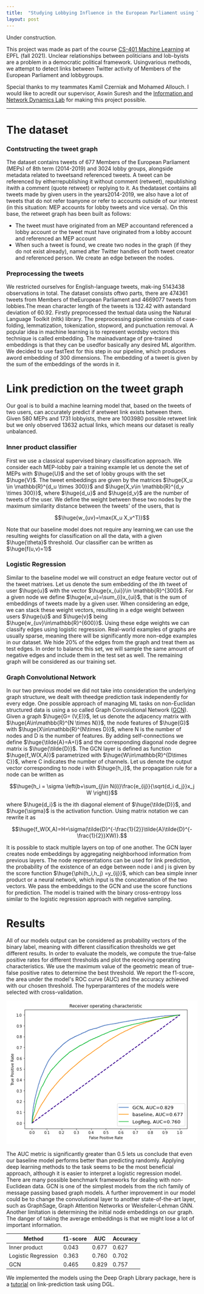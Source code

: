```yaml
---
title:  "Studying Lobbying Influence in the European Parliament using Twitter data"
layout: post
---
```


<style TYPE="text/css">
code.has-jax {font: inherit; font-size: 200%; background: inherit; border: inherit;}
</style>
<script type="text/x-mathjax-config">
MathJax.Hub.Config({
    tex2jax: {
        inlineMath: [['$','$'], ['\\(','\\)']],
         chtml: {
            scale: 1.3
        },
        svg: {
            scale: 1.3
        },
        skipTags: ['script', 'noscript', 'style', 'textarea', 'pre'] // removed 'code' entry
    }
});
MathJax.Hub.Queue(function() {
    var all = MathJax.Hub.getAllJax(), i;
    for(i = 0; i < all.length; i += 1) {
        all[i].SourceElement().parentNode.className += ' has-jax';
    }
});
</script>
<script type="text/javascript" src="https://cdnjs.cloudflare.com/ajax/libs/mathjax/2.7.4/MathJax.js?config=TeX-AMS_HTML-full"></script>
   


Under construction.

This project was made as part of the course [CS-401 Machine Learning](https://edu.epfl.ch/coursebook/en/machine-learning-CS-433) at EPFL (fall 2021). Unclear relationships between politicians and lob-byists are a problem in a democratic political framework. Usingvarious  methods,  we  attempt  to  detect  links  between  Twitter activity  of  Members  of  the  European  Parliament  and  lobbygroups. 

Special thanks to my teammates Kamil Czerniak and Mohamed Allouch. I would like to acredit our supervisor, Aswin Suresh and the [Information and Network Dynamics Lab](https://indy.epfl.ch/) for making this project possible.

---

# The dataset

### Contstructing the tweet graph

The   dataset   contains   tweets   of   677   Members   of   the European  Parliament  (MEPs)  of  8th  term  (2014-2019)  and 3024  lobby  groups,  alongside  metadata  related  to  tweetsand referenced tweets. A tweet can be referenced by eitherrepublishing  it  without  comment  (retweet),  republishing  itwith  a  comment  (quote  retweet)  or  replying  to  it.  As  thedataset contains all tweets made by given users in the years2014-2019, we also have a lot of tweets that do not refer toanyone  or  refer  to  accounts  outside  of  our  interest  (in  this situation:  MEP  accounts  for  lobby  tweets  and  vice  versa). On this base, the retweet graph has been built as follows:

- The tweet must have originated from an MEP accountand referenced a lobby account or the tweet must have originated  from  a  lobby  account  and  referenced  an MEP account
- When such a tweet is found, we create two nodes in the  graph  (if  they  do  not  exist  already),  named  after Twitter  handles  of  both  tweet  creator  and  referenced person. We create an edge between the nodes.

### Preprocessing the tweets

We restricted ourselves for English-language tweets, mak-ing  5143438  observations  in  total.  The  dataset  consists  oftwo  parts,  there  are  474361  tweets  from  Members  of  theEuropean  Parliament  and  4669077  tweets  from  lobbies.The  mean  character  length  of  the  tweets  is  132.42  with  astandard deviation of 60.92. Firstly preprocessed the textual data  using  the  Natural  Language  Toolkit  (nltk)  library. The preprocessing pipeline consists of case-folding, lemmatization,  tokenization,  stopword,  and  punctuation  removal. A  popular  idea  in  machine  learning  is  to  represent  wordsby  vectors  this  technique  is  called  embedding.  The  mainadvantage of pre-trained embeddings is that they can be usedfor basically any desired ML algorithm. We decided to use fastText for this step in our pipeline, which produces aword  embedding  of 300 dimensions.  The  embedding  of  a tweet is given by the sum of the embeddings of the words in it.


# Link prediction on the tweet graph
 
 Our goal is to build a machine learning model that, based on  the  tweets  of  two  users,  can  accurately  predict  if  aretweet link exists between them. Given 580 MEPs and 1731 lobbyists,  there  are  1003980  possible  retweet  link  but  we only observed 13632 actual links, which means our dataset is  really  unbalanced. 
 
 ### Inner product classifier
    
 First we use  a  classical  supervised  binary classification approach. We consider each MEP-lobby pair a training example let us denote the set of MEPs with $\huge{U}$ and the set of lobby groups with the set $\huge{V}$. The tweet embeddings are given by the matrices $\huge{X_u \in \mathbb{R}^{d_u \times 300}}$ and $\huge{X_v\in \mathbb{R}^{d_v \times 300}}$, where $\huge{d_u}$ and $\huge{d_v}$ are the number of tweets of the user. We define the weight between these two nodes by the maximum similarity distance between the tweets' of the users, that is 
   <center>
    $$\huge{w_{uv}=\max(X_u X_v^T)}$$
   </center>
 
Note that our baseline model does not require any learning,we can use the resulting weights for classification on all the data, with a given $\huge{\theta}$ threshold. Our classifier can be written as $\huge{f(u,v)=1}$
    
### Logistic Regression
    
Similar  to  the  baseline  model  we  will  construct  an  edge feature  vector  out  of  the  tweet  matrixes.  Let  us  denote  the sum  embedding  of  the ith  tweet  of  user $\huge{u}$ with  the  vector $\huge{x_{ui}}\in \mathbb{R}^{300}$. For a given node we define $\huge{w_u}=\sum_{i}x_{ui}$, that  is  the  sum  of  embeddings  of  tweets  made  by  a  given user. When considering an edge, we can stack these weight vectors,  resulting  in  a  edge  weight  between  users $\huge{u}$ and $\huge{v}$ being $\huge{w_{uv}\in\mathbb{R}^{600}}$.  Using  these  edge  weights  we  can classify edges using logistic regression. Real-world examples of graphs are usually sparse, meaning  there  will  be  significantly  more  non-edge  examples  in our dataset. We hide 20% of  the  edges  from  the  graph  and  treat  them as  test  edges.  In  order  to  balance  this  set,  we  will  sample the same amount of negative edges and include them in the test set as well. The remaining graph will be considered as our  training  set.  
 
### Graph Convolutional Network
    
In  our  two  previous  model  we  did  not  take  into  consideration  the  underlying  graph  structure,  we  dealt  with  theedge  prediction  task  independently  for  every  edge.  One possible  approach  of  managing  ML  tasks  on  non-Euclidan structured  data  is  using  a  so  called  Graph  Convolutional Network ([GCN](https://tkipf.github.io/graph-convolutional-networks/)). Given  a  graph $\huge{G= (V,E)}$,  let  us  denote  the  adjacency matrix  with $\huge{A\in\mathbb{R}^{N \times N}}$,  the  node  features  of $\huge{G}$ with $\huge{X\in\mathbb{R}^{N\times D}}$,  where N is the number of nodes and D is  the  number  of features. By adding self-connections we define $\huge{\tilde{A}=A+I}$ and  the  corresponding  diagonal node degree  matrix  is $\huge{\tilde{D}}$.  The GCN  layer  is  defined  as  function $\huge{f_W(X,A)}$ parametrized with $\huge{W\in\mathbb{R}^{D\times C}}$,   where C indicates the   number of channels. Let us denote  the output vector corresponding to node i with $\huge{h_i}$, the propagation rule for a node can be written as
    
<center>
    $$\huge{h_i = \sigma \left(b+\sum_{j\in N(i)}\frac{e_{ij}}{\sqrt{d_i d_j}}x_j W  \right)}$$    
</center>
 
 where $\huge{d_i}$ is  the ith  diagonal  element  of  $\huge{\tilde{D}}$,  and $\huge{\sigma}$ is  the activation function. Using matrix notation we can rewrite it as 
    
<center>
    $$\huge{f_W(X,A)=H=\sigma(\tilde{D}^{-\frac{1}{2}}\tilde{A}\tilde{D}^{-\frac{1}{2}}XW)}.$$ 
</center>
    
It is possible to stack multiple layers on top of one another. The  GCN  layer  creates  node  embeddings  by  aggregating neighborhood  information  from  previous  layers.  The  node representations  can  be  used  for  link  prediction,  the  probability  of  the  existence  of  an  edge  between  node i and j is given  by  the  score  function $\huge{\phi(h_i,h_j) =y_{ij}}$,  which  can  bea  simple  inner product  or  a  neural  network,  which  input  is the concatenation of the two vectors. We pass the embeddings to the GCN and use the score functions for prediction. The model is trained with the binary cross-entropy loss similar to the logistic regression approach with negative sampling.

    
# Results
 
    
All of our models output can be considered as probability vectors of the binary label, meaning with different classification thresholds we get different results. In order to evaluate the models, we compute the true-false positive rates for different thresholds and plot the receiving operating characteristics. We use the maximum value of the geometric mean of true-false positive rates to determine the best threshold. We report the f1-score, the area under the model's ROC curve (AUC) and the accuracy achieved with our chosen threshold. The hyperparamteres of the models were selected with cross-validation.

 
    
<center>   
    <img src="../images/2021-12-23-twitter/roc2.png" alt='missing' />
</center> 
    
The  AUC  metric  is  significantly  greater  than  0.5  lets  us conclude that even our baseline model performs better than predicting randomly. Applying deep learning methods to the task  seems  to  be  the  most  beneficial  approach,  although  it is  easier  to  interpret  a  logistic  regression  model.  There  are many possible benchmark frameworks for dealing with non-Euclidean  data.  GCN  is  one  of  the  simplest  models  from the  rich  family  of  message  passing based  graph  models.  A further  improvement  in  our  model  could  be  to  change  the convolutional  layer  to  another  state-of-the-art  layer,  such as  GraphSage,  Graph  Attention  Networks  or  Weisfeiler-Lehman   GNN. Another  limitation  is  determining the  initial  node  embeddings  on  our  graph.  The  danger  of taking the average embeddings is that we might lose a lot of important information.
    
| Method| f1-score | AUC   | Accuracy |
|---------------------|----------|-------|----------|
| Inner product       | 0.043    | 0.677 | 0.627    |
| Logistic Regression | 0.363    | 0.760 | 0.702    |
| GCN                 | 0.465    | 0.829 | 0.757    | 
    
We implemented the models using the Deep Graph Library package, here is a [tutorial](https://docs.dgl.ai/en/0.6.x/guide/training-link.html) on link-prediction task using DGL.

